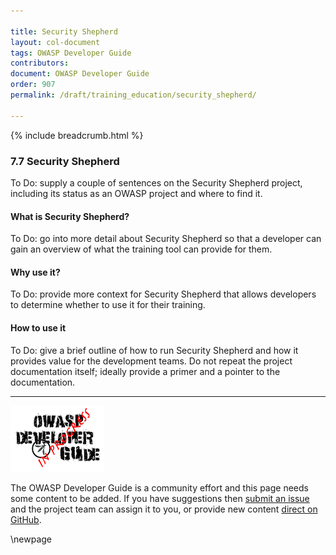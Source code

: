 ```yaml
---

title: Security Shepherd
layout: col-document
tags: OWASP Developer Guide
contributors:
document: OWASP Developer Guide
order: 907
permalink: /draft/training_education/security_shepherd/

---
```


{% include breadcrumb.html %}

### 7.7 Security Shepherd

To Do: supply a couple of sentences on the Security Shepherd project,
including its status as an OWASP project and where to find it.

#### What is Security Shepherd?

To Do: go into more detail about Security Shepherd so that a developer
can gain an overview of what the training tool can provide for them.

#### Why use it?

To Do: provide more context for Security Shepherd that allows developers to determine whether to use it for their training.

#### How to use it

To Do: give a brief outline of how to run Security Shepherd and how it provides value for the development teams.
Do not repeat the project documentation itself; ideally provide a primer and a pointer to the documentation.

----

![Developer Guide](../../assets/images/dg_wip.png "OWASP Developer Guide")

The OWASP Developer Guide is a community effort and this page needs some content to be added.
If you have suggestions then [submit an issue][issue0907] and the project team can assign it to you,
or provide new content [direct on GitHub][edit0907].

[issue0907]: https://github.com/OWASP/www-project-developer-guide/issues/new?labels=enhancement&template=request.md&title=Update:%2009-training-education/07-security-shepherd
[edit0907]: https://github.com/OWASP/www-project-developer-guide/blob/main/draft/09-training-education/07-security-shepherd.md

\newpage
